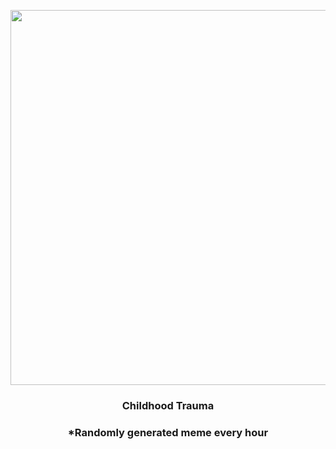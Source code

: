 <p align="center">
        <img src="https://i.redd.it/1631m4vtwxn91.jpg" width="600" height="600">
        </p>
        <h3 align="center">Childhood Trauma</h3>
        <h3 align="center">*Randomly generated meme every hour</h3>
    
